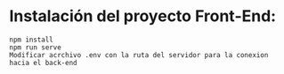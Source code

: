 # Instalación del proyecto Front-End:
    npm install
    npm run serve
    Modificar acrchivo .env con la ruta del servidor para la conexion 
    hacia el back-end
